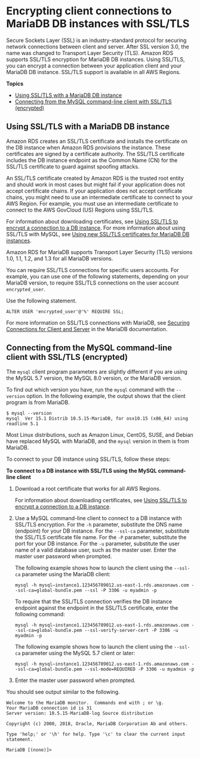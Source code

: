 # Encrypting client connections to MariaDB DB instances with SSL/TLS<a name="mariadb-ssl-connections"></a>

Secure Sockets Layer \(SSL\) is an industry\-standard protocol for securing network connections between client and server\. After SSL version 3\.0, the name was changed to Transport Layer Security \(TLS\)\. Amazon RDS supports SSL/TLS encryption for MariaDB DB instances\. Using SSL/TLS, you can encrypt a connection between your application client and your MariaDB DB instance\. SSL/TLS support is available in all AWS Regions\.

**Topics**
+ [Using SSL/TLS with a MariaDB DB instance](#MariaDB.Concepts.SSLSupport)
+ [Connecting from the MySQL command\-line client with SSL/TLS \(encrypted\)](#USER_ConnectToMariaDBInstanceSSL.CLI)

## Using SSL/TLS with a MariaDB DB instance<a name="MariaDB.Concepts.SSLSupport"></a>

Amazon RDS creates an SSL/TLS certificate and installs the certificate on the DB instance when Amazon RDS provisions the instance\. These certificates are signed by a certificate authority\. The SSL/TLS certificate includes the DB instance endpoint as the Common Name \(CN\) for the SSL/TLS certificate to guard against spoofing attacks\. 

An SSL/TLS certificate created by Amazon RDS is the trusted root entity and should work in most cases but might fail if your application does not accept certificate chains\. If your application does not accept certificate chains, you might need to use an intermediate certificate to connect to your AWS Region\. For example, you must use an intermediate certificate to connect to the AWS GovCloud \(US\) Regions using SSL/TLS\.

For information about downloading certificates, see [Using SSL/TLS to encrypt a connection to a DB instance](UsingWithRDS.SSL.md)\. For more information about using SSL/TLS with MySQL, see [Using new SSL/TLS certificates for MariaDB DB instances](ssl-certificate-rotation-mariadb.md)\.

Amazon RDS for MariaDB supports Transport Layer Security \(TLS\) versions 1\.0, 1\.1, 1\.2, and 1\.3 for all MariaDB versions\.

You can require SSL/TLS connections for specific users accounts\. For example, you can use one of the following statements, depending on your MariaDB version, to require SSL/TLS connections on the user account `encrypted_user`\.

Use the following statement\.

```
ALTER USER 'encrypted_user'@'%' REQUIRE SSL;            
```

For more information on SSL/TLS connections with MariaDB, see [ Securing Connections for Client and Server](https://mariadb.com/kb/en/securing-connections-for-client-and-server/) in the MariaDB documentation\. 

## Connecting from the MySQL command\-line client with SSL/TLS \(encrypted\)<a name="USER_ConnectToMariaDBInstanceSSL.CLI"></a>

The `mysql` client program parameters are slightly different if you are using the MySQL 5\.7 version, the MySQL 8\.0 version, or the MariaDB version\.

To find out which version you have, run the `mysql` command with the `--version` option\. In the following example, the output shows that the client program is from MariaDB\.

```
$ mysql --version
mysql  Ver 15.1 Distrib 10.5.15-MariaDB, for osx10.15 (x86_64) using readline 5.1
```

Most Linux distributions, such as Amazon Linux, CentOS, SUSE, and Debian have replaced MySQL with MariaDB, and the `mysql` version in them is from MariaDB\.

To connect to your DB instance using SSL/TLS, follow these steps:

**To connect to a DB instance with SSL/TLS using the MySQL command\-line client**

1. Download a root certificate that works for all AWS Regions\.

   For information about downloading certificates, see [Using SSL/TLS to encrypt a connection to a DB instance](UsingWithRDS.SSL.md)\.

1. Use a MySQL command\-line client to connect to a DB instance with SSL/TLS encryption\. For the `-h` parameter, substitute the DNS name \(endpoint\) for your DB instance\. For the `--ssl-ca` parameter, substitute the SSL/TLS certificate file name\. For the `-P` parameter, substitute the port for your DB instance\. For the `-u` parameter, substitute the user name of a valid database user, such as the master user\. Enter the master user password when prompted\.

   The following example shows how to launch the client using the `--ssl-ca` parameter using the MariaDB client:

   ```
   mysql -h mysql–instance1.123456789012.us-east-1.rds.amazonaws.com --ssl-ca=global-bundle.pem --ssl -P 3306 -u myadmin -p
   ```

   To require that the SSL/TLS connection verifies the DB instance endpoint against the endpoint in the SSL/TLS certificate, enter the following command:

   ```
   mysql -h mysql–instance1.123456789012.us-east-1.rds.amazonaws.com --ssl-ca=global-bundle.pem --ssl-verify-server-cert -P 3306 -u myadmin -p
   ```

   The following example shows how to launch the client using the `--ssl-ca` parameter using the MySQL 5\.7 client or later:

   ```
   mysql -h mysql–instance1.123456789012.us-east-1.rds.amazonaws.com --ssl-ca=global-bundle.pem --ssl-mode=REQUIRED -P 3306 -u myadmin -p
   ```

1. Enter the master user password when prompted\.

You should see output similar to the following\.

```
Welcome to the MariaDB monitor.  Commands end with ; or \g.
Your MariaDB connection id is 31
Server version: 10.5.15-MariaDB-log Source distribution
 
Copyright (c) 2000, 2018, Oracle, MariaDB Corporation Ab and others.
  
Type 'help;' or '\h' for help. Type '\c' to clear the current input statement.

MariaDB [(none)]>
```
